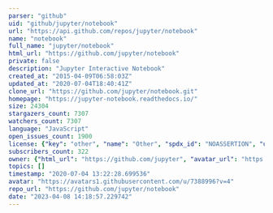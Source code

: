 ```yaml
---
parser: "github"
uid: "github/jupyter/notebook"
url: "https://api.github.com/repos/jupyter/notebook"
name: "notebook"
full_name: "jupyter/notebook"
html_url: "https://github.com/jupyter/notebook"
private: false
description: "Jupyter Interactive Notebook"
created_at: "2015-04-09T06:58:03Z"
updated_at: "2020-07-04T18:40:41Z"
clone_url: "https://github.com/jupyter/notebook.git"
homepage: "https://jupyter-notebook.readthedocs.io/"
size: 24304
stargazers_count: 7307
watchers_count: 7307
language: "JavaScript"
open_issues_count: 1900
license: {"key": "other", "name": "Other", "spdx_id": "NOASSERTION", "url": null, "node_id": "MDc6TGljZW5zZTA="}
subscribers_count: 322
owner: {"html_url": "https://github.com/jupyter", "avatar_url": "https://avatars1.githubusercontent.com/u/7388996?v=4", "login": "jupyter", "type": "Organization"}
topics: []
timestamp: "2020-07-04 13:22:28.699536"
avatar: "https://avatars1.githubusercontent.com/u/7388996?v=4"
repo_url: "https://github.com/jupyter/notebook"
date: "2023-04-08 14:18:57.229742"
---
```

